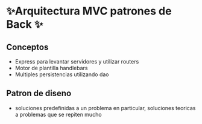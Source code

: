 # ✨Arquitectura MVC patrones de Back ✨

## Conceptos
- Express para levantar servidores y utilizar routers
- Motor de plantilla handlebars
- Multiples persistencias utilizando dao

## Patron de diseno
- soluciones predefinidas a un problema en particular, soluciones teoricas a problemas que se repiten mucho
